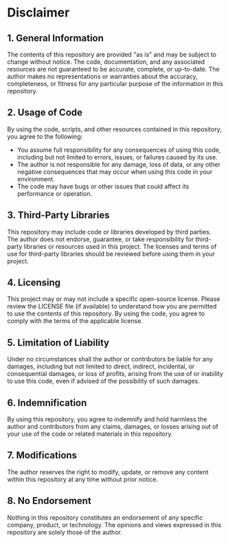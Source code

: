 # Disclaimer

## 1. General Information

The contents of this repository are provided "as is" and may be subject to change without notice. The code, documentation, and any associated resources are not guaranteed to be accurate, complete, or up-to-date. The author makes no representations or warranties about the accuracy, completeness, or fitness for any particular purpose of the information in this repository.

## 2. Usage of Code

By using the code, scripts, and other resources contained in this repository, you agree to the following:

- You assume full responsibility for any consequences of using this code, including but not limited to errors, issues, or failures caused by its use.
- The author is not responsible for any damage, loss of data, or any other negative consequences that may occur when using this code in your environment.
- The code may have bugs or other issues that could affect its performance or operation.

## 3. Third-Party Libraries

This repository may include code or libraries developed by third parties. The author does not endorse, guarantee, or take responsibility for third-party libraries or resources used in this project. The licenses and terms of use for third-party libraries should be reviewed before using them in your project.

## 4. Licensing

This project may or may not include a specific open-source license. Please review the LICENSE file (if available) to understand how you are permitted to use the contents of this repository. By using the code, you agree to comply with the terms of the applicable license.

## 5. Limitation of Liability

Under no circumstances shall the author or contributors be liable for any damages, including but not limited to direct, indirect, incidental, or consequential damages, or loss of profits, arising from the use of or inability to use this code, even if advised of the possibility of such damages.

## 6. Indemnification

By using this repository, you agree to indemnify and hold harmless the author and contributors from any claims, damages, or losses arising out of your use of the code or related materials in this repository.

## 7. Modifications

The author reserves the right to modify, update, or remove any content within this repository at any time without prior notice.

## 8. No Endorsement

Nothing in this repository constitutes an endorsement of any specific company, product, or technology. The opinions and views expressed in this repository are solely those of the author.
